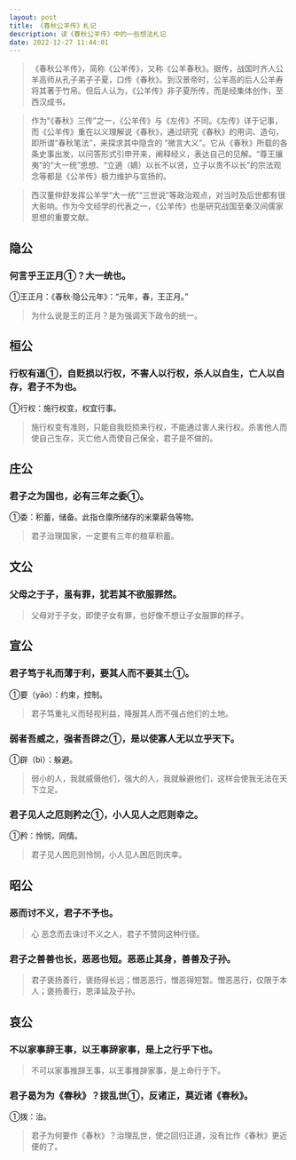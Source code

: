 ```yaml
---
layout: post
title: 《春秋公羊传》札记
description: 读《春秋公羊传》中的一些想法札记
date: 2022-12-27 11:44:01
---
```


> 《春秋公羊传》，简称《公羊传》，又称《公羊春秋》。据传，战国时齐人公羊高师从孔子弟子子夏，口传《春秋》。到汉景帝时，公羊高的后人公羊寿将其著于竹帛。但后人认为，《公羊传》非子夏所传，而是经集体创作，至西汉成书。

> 作为“《春秋》三传”之一，《公羊传》与《左传》不同。《左传》详于记事，而《公羊传》重在以义理解说《春秋》，通过研究《春秋》的用词、造句，即所谓“春秋笔法”，来探求其中隐含的 “微言大义”。它从《春秋》所载的各条史事出发，以问答形式引申开来，阐释经义，表达自己的见解。“尊王攘夷”的“大一统”思想、“立適（嫡）以长不以贤，立子以贵不以长”的宗法观念等都是《公羊传》极力维护与宣扬的。

> 西汉董仲舒发挥公羊学“大一统”“三世说”等政治观点，对当时及后世都有很大影响。作为今文经学的代表之一，《公羊传》也是研究战国至秦汉间儒家思想的重要文献。

## 隐公

### 何言乎王正月①？大一统也。
①王正月：《春秋·隐公元年》：“元年，春，王正月。”
> 为什么说是王的正月？是为强调天下政令的统一。

## 桓公

### 行权有道①，自贬损以行权，不害人以行权，杀人以自生，亡人以自存，君子不为也。
①行权：施行权变，权宜行事。
> 施行权变有准则，只能自我贬损来行权，不能通过害人来行权。杀害他人而使自己生存，灭亡他人而使自己保全，君子是不做的。

## 庄公

### 君子之为国也，必有三年之委①。
①委：积蓄，储备。此指仓廪所储存的米粟薪刍等物。
> 君子治理国家，一定要有三年的粮草积蓄。

## 文公

### 父母之于子，虽有罪，犹若其不欲服罪然。
> 父母对于子女，即使子女有罪，也好像不想让子女服罪的样子。

## 宣公

### 君子笃于礼而薄于利，要其人而不要其土①。
①要（yāo）：约束，控制。
> 君子笃重礼义而轻视利益，降服其人而不强占他们的土地。

### 弱者吾威之，强者吾辟之①，是以使寡人无以立乎天下。
①辟（bì）：躲避。
> 弱小的人，我就威慑他们，强大的人，我就躲避他们，这样会使我无法在天下立足。

### 君子见人之厄则矜之①，小人见人之厄则幸之。
①矜：怜悯，同情。
> 君子见人困厄则怜悯，小人见人困厄则庆幸。

## 昭公

### 恶而讨不义，君子不予也。

> 心 恶念而去诛讨不义之人，君子不赞同这种行径。

### 君子之善善也长，恶恶也短。恶恶止其身，善善及子孙。

> 君子褒扬善行，褒扬得长远；憎恶恶行，憎恶得短暂。憎恶恶行，仅限于本人；褒扬善行，恩泽延及子孙。

## 哀公

### 不以家事辞王事，以王事辞家事，是上之行乎下也。

> 不可以家事推辞王事，以王事推辞家事，是上命行于下。

### 君子曷为为《春秋》？拨乱世①，反诸正，莫近诸《春秋》。
①拨：治。
> 君子为何要作《春秋》？治理乱世，使之回归正道，没有比作《春秋》更近便的了。 
